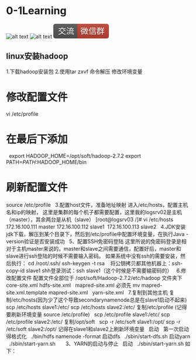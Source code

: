 # 0-1Learning

![alt text](../../static/common/svg/luoxiaosheng.svg "公众号")
![alt text](../../static/common/svg/luoxiaosheng_learning.svg "学习")
![alt text](../../static/common/svg/luoxiaosheng_wechat.svg "微信")


## linux安装hadoop

1.下载hadoop安装包
2.使用tar zxvf 命令解压
修改环境变量
 
# 修改配置文件
vi /etc/profile
# 在最后下添加
 
export HADOOP_HOME=/opt/soft/hadoop-2.7.2
export PATH=$PATH:$HADOOP_HOME/bin
 
# 刷新配置文件
source /etc/profile
 
3.配置host文件，准备地址映射
进入/etc/hosts，配置主机名和ip的映射， 这里是集群的每个机子都需要配置，这里我的logsrv02是主机（master），其余两台是从机（slave）
[root@logsrv03 /]# vi /etc/hosts  
172.16.100.111 master
172.16.100.112 slave1  
172.16.100.113 slave2
 
4.JDK安装
jdk下载，解压到某个目录下，然后到/etc/profile中配置环境变量，在执行Java -version验证是否安装成功
 
5、配置SSH免密码登陆
这里所说的免密码登录是相对于主机master来说的，master和slave之间需要通信，配置好后，master和slave进行ssh登陆的时候不需要输入密码。
如果系统中没有ssh的需要安装，然后执行：
cd /root/.ssh/
ssh-keygen -t rsa  
 
将公钥拷贝都其他机器上：ssh-copy-id slave1
shh登录测试：ssh slave1（这个时候是不需要输密码的）
 
6.修改配置文件
配置文件全部位于 /opt/soft/Hadoop-2.7.2/etc/hadoop 文件夹下
core-site.xml
hdfs-site.xml
 
mapred-site.xml 
必须先
mv mapred-site.xml.template mapred-site.xml
 
yarn-site.xml
 
7.复制到其他主机
复制/etc/hosts(因为少了这个导致secondarynamenode总是在slave1启动不起来)
 
scp /etc/hosts slave1:/etc/
scp /etc/hosts slave2:/etc/
复制/etc/profile (记得要刷新环境变量 source /etc/profile)
 
scp /etc/profile slave1:/etc/
scp /etc/profile slave2:/etc/
复制/opt/soft
 
scp -r /etc/soft slave1:/opt/
scp -r /etc/soft slave2:/opt/
记得在slave1和slave2上刷新环境变量
 
启动
 
第一次启动得格式化
 
./bin/hdfs namenode -format
启动dfs
 
./sbin/start-dfs.sh
启动yarn
 
./sbin/start-yarn.sh
 
 
 
3、YARN的启动与停止
 
启动
 
./sbin/start-yarn.sh
如下：
 
 
